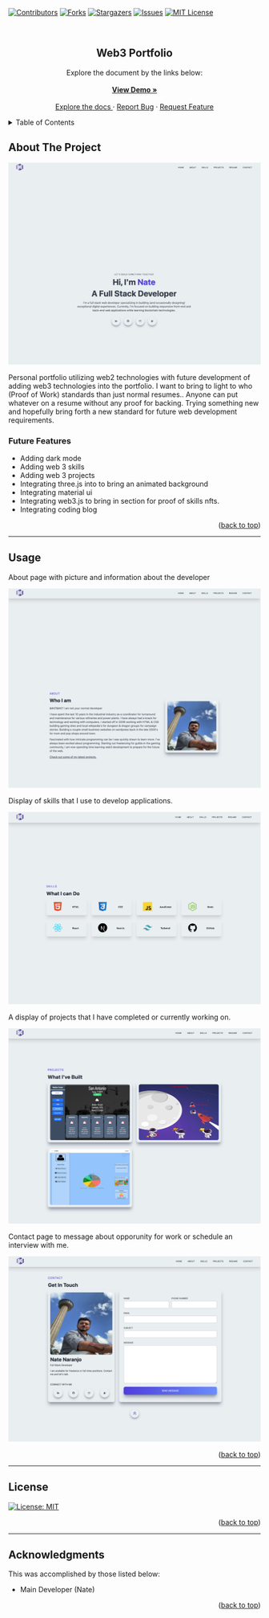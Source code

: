 <a name="readme-top"></a>

[![Contributors][contributors-shield]][contributors-url]
[![Forks][forks-shield]][forks-url]
[![Stargazers][stars-shield]][stars-url]
[![Issues][issues-shield]][issues-url]
[![MIT License][license-shield]][license-url]

<!-- PROJECT LOGO -->
<br />
<div align="center">
  <h2 align="center">Web3 Portfolio</h2>

  <p align="center">
    Explore the document by the links below:
    <br />
    <br />
    <a href="https://web3-portfolio-mocha.vercel.app/"><strong>View Demo »</strong></a>
    <br />
    <br />
    <a href="https://github.com/natenaranjo/web3-portfolio">Explore the docs </a>
    ·
    <a href="https://github.com/natenaranjo/web3-portfolio/issues">Report Bug</a>
    ·
    <a href="https://github.com/natenaranjo/web3-portfolio/issues">Request Feature</a>
  </p>
</div>



<!-- TABLE OF CONTENTS -->
<details>
  <summary>Table of Contents</summary>
  <ol>
    <li><a href="#about-the-project">About The Project</a></li>
    <li><a href="#usage">Usage</a></li>
    <li><a href="#contributing">Contributing</a></li>
    <li><a href="#license">License</a></li>
    <li><a href="#contact">Contact</a></li>
    <li><a href="#acknowledgments">Acknowledgments</a></li>
  </ol>
</details>



<!-- ABOUT THE PROJECT -->
## About The Project

[![Project Screenshot][project-screenshot-1]](https://github.com/natenaranjo/web3-portfolio)

 Personal portfolio utilizing web2 technologies with future development of adding web3 technologies into the portfolio.  I want to bring to light to who (Proof of Work) standards than just normal resumes..  Anyone can put whatever on a resume without any proof for backing.  Trying something new and hopefully bring forth a new standard for future web development requirements.

### Future Features

- Adding dark mode
- Adding web 3 skills
- Adding web 3 projects
- Integrating three.js into  to bring an animated background
- Integrating material ui
- Integrating web3.js to bring in section for proof of skills nfts.
- Integrating coding blog

<p align="right">(<a href="#readme-top">back to top</a>)</p>

---

<!-- USAGE EXAMPLES -->
## Usage

About page with picture and information about the developer

[![Project Screenshot][project-screenshot-2]](https://github.com/natenaranjo/web3-portfolio)

Display of skills that I use to develop applications.

[![Project Screenshot][project-screenshot-3]](https://github.com/natenaranjo/web3-portfolio)

A display of projects that I have completed or currently working on.

[![Project Screenshot][project-screenshot-4]](https://github.com/natenaranjo/web3-portfolio)

Contact page to message about opporunity for work or schedule an interview with me.

[![Project Screenshot][project-screenshot-5]](https://github.com/natenaranjo/web3-portfolio)


<p align="right">(<a href="#readme-top">back to top</a>)</p>

---

<!-- LICENSE -->
## License

[![License: MIT](https://img.shields.io/badge/License-MIT-yellow.svg)](https://opensource.org/licenses/MIT)

<p align="right">(<a href="#readme-top">back to top</a>)</p>

---


<!-- ACKNOWLEDGMENTS -->
## Acknowledgments

This was accomplished by those listed below:

- Main Developer (Nate)



<p align="right">(<a href="#readme-top">back to top</a>)</p>



<!-- MARKDOWN LINKS & IMAGES -->
<!-- https://www.markdownguide.org/basic-syntax/#reference-style-links -->
[contributors-shield]: https://img.shields.io/github/contributors/natenaranjo/web3-portfolio.svg?style=for-the-badge
[contributors-url]: https://github.com/natenaranjo/web3-portfolio/graphs/contributors
[forks-shield]: https://img.shields.io/github/forks/undefined/web3-portfolio.svg?style=for-the-badge
[forks-url]: https://github.com/natenaranjo/web3-portfolio/network/members
[stars-shield]: https://img.shields.io/github/stars/natenaranjo/web3-portfolio.svg?style=for-the-badge
[stars-url]: https://github.com/natenaranjo/web3-portfolio/stargazers
[issues-shield]: https://img.shields.io/github/issues/natenaranjo/web3-portfolio.svg?style=for-the-badge
[issues-url]: https://github.com/natenaranjo/web3-portfolio/issues
[license-shield]: https://img.shields.io/github/license/natenaranjo/web3-portfolio.svg?style=for-the-badge
[license-url]: https://github.com/natenaranjo/web3-portfolio/blob/master/LICENSE.txt
[project-screenshot-1]: ./public/img/screenshot.png
[project-screenshot-2]: ./public/img/screenshot-2.png
[project-screenshot-3]: ./public/img/screenshot-3.png
[project-screenshot-4]: ./public/img/screenshot-4.png
[project-screenshot-5]: ./public/img/screenshot-5.png
